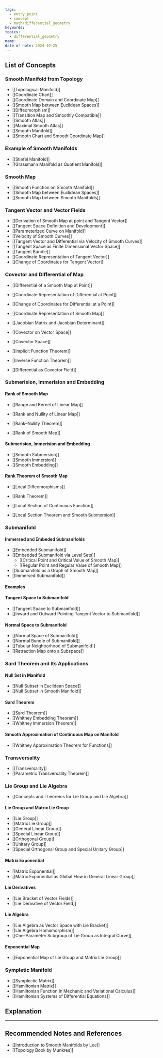 ```yaml
---
tags:
  - entry_point
  - concept
  - math/differential_geometry
keywords: 
topics:
  - differential_geometry
name: 
date of note: 2024-10-25
---
```


##  List of Concepts

### Smooth Manifold from Topology

- [[Topological Manifold]]
- [[Coordinate Chart]]
- [[Coordinate Domain and Coordinate Map]]
- [[Smooth Map between Euclidean Spaces]]
- [[Diffeomorphism]]
- [[Transition Map and Smoothly Compatible]]
- [[Smooth Atlas]]
- [[Maximal Smooth Atlas]]
- [[Smooth Manifold]]
- [[Smooth Chart and Smooth Coordinate Map]]


### Example of Smooth Manifolds


- [[Stiefel Manifold]]
- [[Grassmann Manifold as Quotient Manifold]]


### Smooth Map

- [[Smooth Function on Smooth Manifold]]
- [[Smooth Map between Euclidean Spaces]]
- [[Smooth Map between Smooth Manifolds]]


### Tangent Vector and Vector Fields 

- [[Derivation of Smooth Map at point and Tangent Vector]]
- [[Tangent Space Definition and Development]]
- [[Parameterized Curve on Manifold]]
- [[Velocity of Smooth Curves]]
- [[Tangent Vector and Differential via Velocity of Smooth Curves]]
- [[Tangent Space as Finite Dimensional Vector Space]]
- [[Tangent Bundle]]
- [[Coordinate Representation of Tangent Vector]]
- [[Change of Coordinates for Tangent Vector]]


### Covector and Differential of Map

- [[Differential of a Smooth Map at Point]]
- [[Coordinate Representation of Differential at Point]]
- [[Change of Coordinates for Differential at a Point]]
- [[Coordinate Representation of Smooth Map]]
- [[Jacobian Matrix and Jacobian Determinant]]

- [[Covector on Vector Space]]
- [[Covector Space]]
- [[Implicit Function Theorem]]
- [[Inverse Function Theorem]]
- [[Differential as Covector Field]]

### Submerision, Immerision and Embedding

#### Rank of Smooth Map

- [[Range and Kernel of Linear Map]]
- [[Rank and Nullity of Linear Map]]
- [[Rank–Nullity Theorem]]

- [[Rank of Smooth Map]]

#### Submerision, Immerision and Embedding

- [[Smooth Submersion]]
- [[Smooth Immersion]]
- [[Smooth Embedding]]

#### Rank Theorem of Smooth Map

- [[Local Diffeomorphisms]]
- [[Rank Theorem]]

- [[Local Section of Continuous Function]]
- [[Local Section Theorem and Smooth Submersion]]


### Submanifold

#### Immersed and Embeded Submanifolds

- [[Embedded Submanifold]]
- [[Embedded Submanifold via Level Sets]]
	- [[Critical Point and Critical Value of Smooth Map]]
	- [[Regular Point and Regular Value of Smooth Map]]
- [[Submanifold as a Graph of Smooth Map]]
- [[Immersed Submanifold]]

#### Examples


#### Tangent Space to Submanifold

- [[Tangent Space to Submanifold]]
- [[Inward and Outward Pointing Tangent Vector to Submanifold]]

#### Normal Space to Submanifold

- [[Normal Space of Submanifold]]
- [[Normal Bundle of Submanifold]]
- [[Tubular Neighborhood of Submanifold]]
- [[Retraction Map onto a Subspace]]


### Sard Theorem and Its Applications

#### Null Set in Manifold

- [[Null Subset in Euclidean Space]]
- [[Null Subset in Smooth Manifold]]

#### Sard Theorem

- [[Sard Theorem]]
- [[Whitney Embedding Theorem]]
- [[Whitney Immersion Theorem]]

#### Smooth Approximation of Continuous Map on Manifold

- [[Whitney Approximation Theorem for Functions]]

### Transversality

- [[Transversality]]
- [[Parametric Transversality Theorem]]


### Lie Group and Lie Algebra

- [[Concepts and Theorems for Lie Group and Lie Algebra]]

#### Lie Group and Matrix Lie Group

- [[Lie Group]]
- [[Matrix Lie Group]]
- [[General Linear Group]]
- [[Special Linear Group]]
- [[Orthogonal Group]]
- [[Unitary Group]]
- [[Special Orthogonal Group and Special Unitary Group]]

#### Matrix Exponential

- [[Matrix Exponential]]
- [[Matrix Exponential as Global Flow in General Linear Group]]

#### Lie Derivatives

- [[Lie Bracket of Vector Fields]]
- [[Lie Derivative of Vector Field]]

#### Lie Algebra

- [[Lie Algebra as Vector Space with Lie Bracket]]
- [[Lie Algebra Homomorphism]]
- [[One-Parameter Subgroup of Lie Group as Integral Curve]]

#### Exponential Map

- [[Exponential Map of Lie Group and Matrix Lie Group]]


### Sympletic Manifold

- [[Symplectic Matrix]]
- [[Hamiltonian Matrix]]
- [[Hamiltonian Function in Mechanic and Variational Calculus]]
- [[Hamiltonian Systems of Differential Equations]]



## Explanation





-----------
##  Recommended Notes and References


- [[Introduction to Smooth Manifolds by Lee]]
- [[Topology Book by Munkres]]
